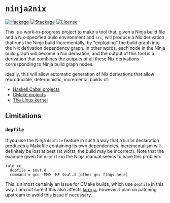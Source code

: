 # `ninja2nix`

[![Hackage][hackage-badge]][hackage-link]
[![Stackage][stackage-badge]][stackage-link]
[![License][license-badge]][license-link]

This is a work-in-progress project to make a tool that, given a Ninja build file
and a Nix-specified build environment and `src`, will produce a Nix derivation
that runs the Ninja build incrementally, by "exploding" the build graph into the
Nix derivation dependency graph. In other words, each node in the Ninja build
graph will become a Nix derivation, and the output of this tool is a derivation
that combines the outputs of all these Nix derivations corresponding to Ninja
build graph nodes.

Ideally, this will allow automatic generation of Nix derivations that allow
reproducible, deterministic, incremental builds of:

- [Haskell Cabal projects][cabal2ninja]
- [CMake projects][cmake]
- [The Linux kernel][kninja]

## Limitations

### `depfile`

If you use the Ninja `depfile` feature in such a way that a `build` declaration
produces a Makefile containing its own dependencies, incrementalism will
definitely be lost at best (at worst, the build may be incorrect). Note that the
example given for `depfile` in the Ninja manual seems to have this problem:

```
rule cc
  depfile = $out.d
  command = gcc -MMD -MF $out.d [other gcc flags here]
```

This is almost certainly an issue for CMake builds, which use `depfile` in this
way. I am not sure if this also affects [`kninja`][kninja], however. I plan on
patching upstream to avoid this issue if necessary.

<!----------------------------------------------------------------------------->

[hackage-badge]:
    https://img.shields.io/hackage/v/ninja2nix.svg?label=Hackage
[hackage-link]:
    https://hackage.haskell.org/package/ninja2nix
[stackage-badge]:
    https://www.stackage.org/package/ninja2nix/badge/lts?label=Stackage
[stackage-link]:
    https://www.stackage.org/package/ninja2nix
[license-badge]:
    https://img.shields.io/badge/License-Apache%202.0-blue.svg
[license-link]:
    https://spdx.org/licenses/Apache-2.0.html
[cabal2ninja]:
    https://github.com/awakesecurity/cabal2ninja
[cmake]:
    https://cmake.org/cmake/help/latest/generator/Ninja.html
[kninja]:
    https://github.com/rabinv/kninja
